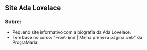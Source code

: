 <h2>Site Ada Lovelace</h2>

<h3>Sobre:</h3>
<ul>
  <li>Pequeno site informativo com a biografia da Ada Lovelace.</li>
  <li>Tem base no curso: "Front-End | Minha primeira página web" da PrograMaria.</li>
</ul>
